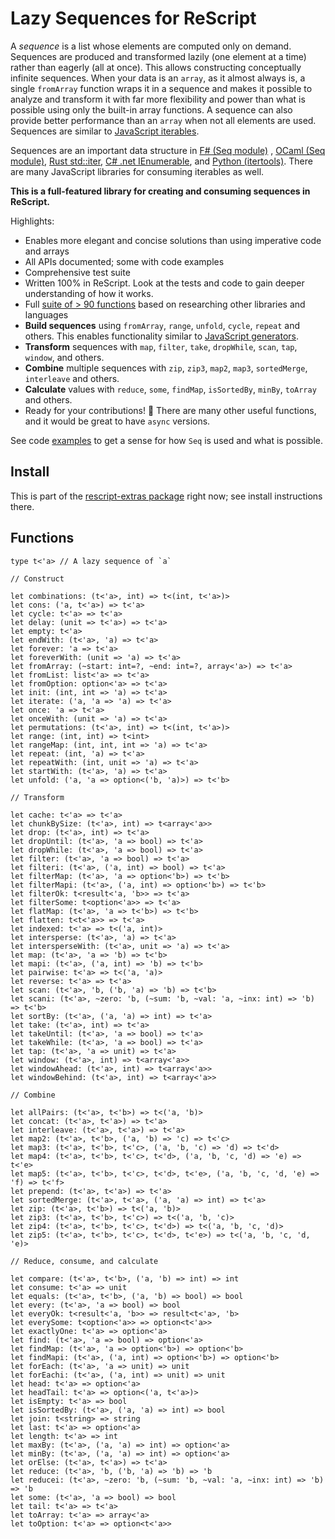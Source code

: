 # Lazy Sequences for ReScript

A _sequence_ is a list whose elements are computed only on demand. Sequences are produced and transformed lazily (one element at a time) rather than eagerly (all at once). This allows constructing conceptually infinite sequences. When your data is an `array`, as it almost always is, a single `fromArray` function wraps it in a sequence and makes it possible to analyze and transform it with far more flexibility and power than what is possible using only the built-in array functions. A sequence can also provide better performance than an `array` when not all elements are used. Sequences are similar to [JavaScript iterables](https://developer.mozilla.org/en-US/docs/Web/JavaScript/Reference/Iteration_protocols).

Sequences are an important data structure in [F# (Seq module)](https://fsharp.github.io/fsharp-core-docs/reference/fsharp-collections-seqmodule.html) , [OCaml (Seq module)](https://v2.ocaml.org/api/Seq.html), [Rust std::iter](https://doc.rust-lang.org/std/iter/trait.Iterator.html), [C# .net IEnumerable<T>](https://learn.microsoft.com/en-us/dotnet/api/system.collections.generic.ienumerable-1?view=net-8.0), and [Python (itertools)](https://docs.python.org/3/library/itertools.html). There are many JavaScript libraries for consuming iterables as well.

**This is a full-featured library for creating and consuming sequences in ReScript.**

Highlights:

- Enables more elegant and concise solutions than using imperative code and arrays
- All APIs documented; some with code examples
- Comprehensive test suite
- Written 100% in ReScript. Look at the tests and code to gain deeper understanding of how it works.
- Full [suite of > 90 functions](#functions) based on researching other libraries and languages
- **Build sequences** using `fromArray`, `range`, `unfold`, `cycle`, `repeat` and others. This enables functionality similar to [JavaScript generators](https://developer.mozilla.org/en-US/docs/Web/JavaScript/Reference/Global_Objects/Generator).
- **Transform** sequences with `map`, `filter`, `take`, `dropWhile`, `scan`, `tap`, `window`, and others.
- **Combine** multiple sequences with `zip`, `zip3`, `map2`, `map3`, `sortedMerge`, `interleave` and others.
- **Calculate** values with `reduce`, `some`, `findMap`, `isSortedBy`, `minBy`, `toArray` and others.
- Ready for your contributions! :two_men_holding_hands: There are many other useful functions, and it would be great to have `async` versions.

See code [examples](src/Extras__SeqSamples.res) to get a sense for how `Seq` is used and what is possible.

## Install

This is part of the [rescript-extras package](README.md) right now; see install instructions there.

## Functions

```rescript
type t<'a> // A lazy sequence of `a`

// Construct

let combinations: (t<'a>, int) => t<(int, t<'a>)>
let cons: ('a, t<'a>) => t<'a>
let cycle: t<'a> => t<'a>
let delay: (unit => t<'a>) => t<'a>
let empty: t<'a>
let endWith: (t<'a>, 'a) => t<'a>
let forever: 'a => t<'a>
let foreverWith: (unit => 'a) => t<'a>
let fromArray: (~start: int=?, ~end: int=?, array<'a>) => t<'a>
let fromList: list<'a> => t<'a>
let fromOption: option<'a> => t<'a>
let init: (int, int => 'a) => t<'a>
let iterate: ('a, 'a => 'a) => t<'a>
let once: 'a => t<'a>
let onceWith: (unit => 'a) => t<'a>
let permutations: (t<'a>, int) => t<(int, t<'a>)>
let range: (int, int) => t<int>
let rangeMap: (int, int, int => 'a) => t<'a>
let repeat: (int, 'a) => t<'a>
let repeatWith: (int, unit => 'a) => t<'a>
let startWith: (t<'a>, 'a) => t<'a>
let unfold: ('a, 'a => option<('b, 'a)>) => t<'b>

// Transform

let cache: t<'a> => t<'a>
let chunkBySize: (t<'a>, int) => t<array<'a>>
let drop: (t<'a>, int) => t<'a>
let dropUntil: (t<'a>, 'a => bool) => t<'a>
let dropWhile: (t<'a>, 'a => bool) => t<'a>
let filter: (t<'a>, 'a => bool) => t<'a>
let filteri: (t<'a>, ('a, int) => bool) => t<'a>
let filterMap: (t<'a>, 'a => option<'b>) => t<'b>
let filterMapi: (t<'a>, ('a, int) => option<'b>) => t<'b>
let filterOk: t<result<'a, 'b>> => t<'a>
let filterSome: t<option<'a>> => t<'a>
let flatMap: (t<'a>, 'a => t<'b>) => t<'b>
let flatten: t<t<'a>> => t<'a>
let indexed: t<'a> => t<('a, int)>
let intersperse: (t<'a>, 'a) => t<'a>
let intersperseWith: (t<'a>, unit => 'a) => t<'a>
let map: (t<'a>, 'a => 'b) => t<'b>
let mapi: (t<'a>, ('a, int) => 'b) => t<'b>
let pairwise: t<'a> => t<('a, 'a)>
let reverse: t<'a> => t<'a>
let scan: (t<'a>, 'b, ('b, 'a) => 'b) => t<'b>
let scani: (t<'a>, ~zero: 'b, (~sum: 'b, ~val: 'a, ~inx: int) => 'b) => t<'b>
let sortBy: (t<'a>, ('a, 'a) => int) => t<'a>
let take: (t<'a>, int) => t<'a>
let takeUntil: (t<'a>, 'a => bool) => t<'a>
let takeWhile: (t<'a>, 'a => bool) => t<'a>
let tap: (t<'a>, 'a => unit) => t<'a>
let window: (t<'a>, int) => t<array<'a>>
let windowAhead: (t<'a>, int) => t<array<'a>>
let windowBehind: (t<'a>, int) => t<array<'a>>

// Combine

let allPairs: (t<'a>, t<'b>) => t<('a, 'b)>
let concat: (t<'a>, t<'a>) => t<'a>
let interleave: (t<'a>, t<'a>) => t<'a>
let map2: (t<'a>, t<'b>, ('a, 'b) => 'c) => t<'c>
let map3: (t<'a>, t<'b>, t<'c>, ('a, 'b, 'c) => 'd) => t<'d>
let map4: (t<'a>, t<'b>, t<'c>, t<'d>, ('a, 'b, 'c, 'd) => 'e) => t<'e>
let map5: (t<'a>, t<'b>, t<'c>, t<'d>, t<'e>, ('a, 'b, 'c, 'd, 'e) => 'f) => t<'f>
let prepend: (t<'a>, t<'a>) => t<'a>
let sortedMerge: (t<'a>, t<'a>, ('a, 'a) => int) => t<'a>
let zip: (t<'a>, t<'b>) => t<('a, 'b)>
let zip3: (t<'a>, t<'b>, t<'c>) => t<('a, 'b, 'c)>
let zip4: (t<'a>, t<'b>, t<'c>, t<'d>) => t<('a, 'b, 'c, 'd)>
let zip5: (t<'a>, t<'b>, t<'c>, t<'d>, t<'e>) => t<('a, 'b, 'c, 'd, 'e)>

// Reduce, consume, and calculate

let compare: (t<'a>, t<'b>, ('a, 'b) => int) => int
let consume: t<'a> => unit
let equals: (t<'a>, t<'b>, ('a, 'b) => bool) => bool
let every: (t<'a>, 'a => bool) => bool
let everyOk: t<result<'a, 'b>> => result<t<'a>, 'b>
let everySome: t<option<'a>> => option<t<'a>>
let exactlyOne: t<'a> => option<'a>
let find: (t<'a>, 'a => bool) => option<'a>
let findMap: (t<'a>, 'a => option<'b>) => option<'b>
let findMapi: (t<'a>, ('a, int) => option<'b>) => option<'b>
let forEach: (t<'a>, 'a => unit) => unit
let forEachi: (t<'a>, ('a, int) => unit) => unit
let head: t<'a> => option<'a>
let headTail: t<'a> => option<('a, t<'a>)>
let isEmpty: t<'a> => bool
let isSortedBy: (t<'a>, ('a, 'a) => int) => bool
let join: t<string> => string
let last: t<'a> => option<'a>
let length: t<'a> => int
let maxBy: (t<'a>, ('a, 'a) => int) => option<'a>
let minBy: (t<'a>, ('a, 'a) => int) => option<'a>
let orElse: (t<'a>, t<'a>) => t<'a>
let reduce: (t<'a>, 'b, ('b, 'a) => 'b) => 'b
let reducei: (t<'a>, ~zero: 'b, (~sum: 'b, ~val: 'a, ~inx: int) => 'b) => 'b
let some: (t<'a>, 'a => bool) => bool
let tail: t<'a> => t<'a>
let toArray: t<'a> => array<'a>
let toOption: t<'a> => option<t<'a>>
```
